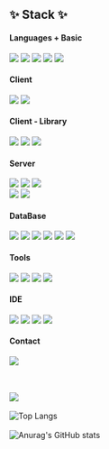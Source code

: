 
<div align="left">
  <h2 align="left">✨ Stack ✨</h2>
  <h4 align="left">Languages + Basic</h4>
    <img src="https://img.shields.io/badge/html5-%23E34F26.svg?&style=for-the-badge&logo=html5&logoColor=white" />
    <img src="https://img.shields.io/badge/css3-%231572B6.svg?&style=for-the-badge&logo=css3&logoColor=white" />
    <img src="https://img.shields.io/badge/javascript-%23F7DF1E.svg?&style=for-the-badge&logo=javascript&logoColor=black" />
    <img src="https://img.shields.io/badge/typescript-%233178C6.svg?&style=for-the-badge&logo=typescript&logoColor=white" />
	  <img src="https://img.shields.io/badge/python-%233776AB.svg?&style=for-the-badge&logo=python&logoColor=white" />
  <br>
  <h4 align="left">Client</h4>
    <img src="https://img.shields.io/badge/react-%2361DAFB.svg?&style=for-the-badge&logo=react&logoColor=black" />
    <img src="https://img.shields.io/badge/next.js-%23000000.svg?&style=for-the-badge&logo=next.js&logoColor=white" />
  <br>
  <h4 align="left">Client - Library</h4>
    <img src="https://img.shields.io/badge/react%20router-%23CA4245.svg?&style=for-the-badge&logo=react%20router&logoColor=white" />
    <img src="https://img.shields.io/badge/axios-20232a.svg?style=for-the-badge&logo=axios&logoColor=##5A29E4" />
    <img src="https://img.shields.io/badge/reactquery-20232a.svg?style=for-the-badge&logo=reactquery&logoColor=##FF4154" />
  <br>
  <h4 align="left">Server</h4>
    <img src="https://img.shields.io/badge/node.js-%23339933.svg?&style=for-the-badge&logo=node.js&logoColor=white" />
    <img src="https://img.shields.io/badge/ts--node-%233178C6.svg?&style=for-the-badge&logo=ts-node&logoColor=white" />
    <img src="https://img.shields.io/badge/express-%23000000.svg?&style=for-the-badge&logo=express&logoColor=white" />
    <br>
    <img src="https://img.shields.io/badge/flask-%23000000.svg?&style=for-the-badge&logo=flask&logoColor=white" />
    <img src="https://img.shields.io/badge/spring-%236DB33F.svg?&style=for-the-badge&logo=spring&logoColor=white" />
  <br>
  <h4 align="left">DataBase</h4>
    <img src="https://img.shields.io/badge/mysql-%234479A1.svg?&style=for-the-badge&logo=mysql&logoColor=white" />
    <img src="https://img.shields.io/badge/mariadb-%23003545.svg?&style=for-the-badge&logo=mariadb&logoColor=white" />
    <img src="https://img.shields.io/badge/postgresql-%23003545.svg?&style=for-the-badge&logo=postgresql&logoColor=white" />
    <img src="https://img.shields.io/badge/firebase-%23FFCA28.svg?&style=for-the-badge&logo=firebase&logoColor=black" />
    <img src="https://img.shields.io/badge/mongodb-%2347A248.svg?&style=for-the-badge&logo=mongodb&logoColor=white" />
    <img src="https://img.shields.io/badge/supabase-%233ECF8E.svg?&style=for-the-badge&logo=supabase&logoColor=white" />
  <br>
  <h4 align="left">Tools</h4>
    <img src="https://img.shields.io/badge/git-%23F05032.svg?&style=for-the-badge&logo=git&logoColor=white" />
    <img src="https://img.shields.io/badge/github-%23181717.svg?&style=for-the-badge&logo=github&logoColor=white" />
    <img src="https://img.shields.io/badge/notion-%23000000.svg?&style=for-the-badge&logo=notion&logoColor=white" />
    <img src="https://img.shields.io/badge/figma-%23F24E1E.svg?&style=for-the-badge&logo=figma&logoColor=white" />
  <br>
  <h4 align="left">IDE</h4>
  <img src="https://img.shields.io/badge/VSCode-20232a.svg?style=for-the-badge&logo=visual-studio-code&logoColor=#22ABF3" />
  <img src="https://img.shields.io/badge/intellij%20idea-20232a.svg?style=for-the-badge&logo=intellijidea&logoColor=#000000" />
  <img src="https://img.shields.io/badge/Notion-20232a.svg?style=for-the-badge&logo=notion&logoColor=#000000" />
  <img src="https://img.shields.io/badge/windsurf-20232a.svg?style=for-the-badge&logo=windsurf&logoColor=#000000" />
  <br>
  <h4 align="left">Contact</h4>
	<a href="https://mail.google.com/mail/?view=cm&to=23s607h0659@gmail.com" target="_blank">
	  <img
	    src="https://img.shields.io/badge/23s607h0659@gmail.com-D14836?style=for-the-badge&logo=gmail&logoColor=white"/>
	</a>

</div>
<br><br>

![](https://komarev.com/ghpvc/?username=suhyun751207)<br><br>
![Top Langs](https://github-readme-stats.vercel.app/api/top-langs/?username=suhyun751207&layout=compact&theme=dark&cache_seconds=0)<br><br>
![Anurag's GitHub stats](https://github-readme-stats.vercel.app/api?username=suhyun751207&show_icons=true&theme=transparent&cache_seconds=0)
